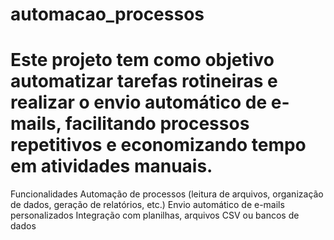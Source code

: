# automacao_processos
# Este projeto tem como objetivo automatizar tarefas rotineiras e realizar o envio automático de e-mails, facilitando processos repetitivos e economizando tempo em atividades manuais.
Funcionalidades 
Automação de processos (leitura de arquivos, organização de dados, geração de relatórios, etc.)
Envio automático de e-mails personalizados
Integração com planilhas, arquivos CSV ou bancos de dados
